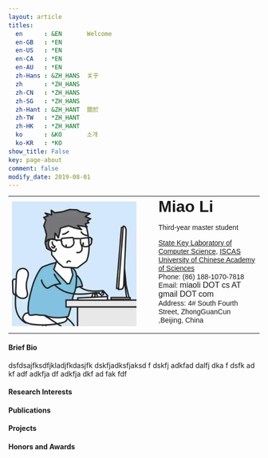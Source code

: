 ```yaml
---
layout: article
titles:
  en      : &EN       Welcome
  en-GB   : *EN
  en-US   : *EN
  en-CA   : *EN
  en-AU   : *EN
  zh-Hans : &ZH_HANS  关于
  zh      : *ZH_HANS
  zh-CN   : *ZH_HANS
  zh-SG   : *ZH_HANS
  zh-Hant : &ZH_HANT  關於
  zh-TW   : *ZH_HANT
  zh-HK   : *ZH_HANT
  ko      : &KO       소개
  ko-KR   : *KO
show_title: False
key: page-about
comment: false
modify_date: 2019-08-01
---
```


<table>
<tr>
<td width="280">
    <div style="float:center">
      <img src="files/avatar.jpg" width="250">
    </div>
</td>
<td>
    <font face="Arial"> <b><font size="6.5">Miao Li</font></b></font>
    <p>
        <font face="Arial">
        <p> Third-year master student </p>
        <a href="http://lcs.ios.ac.cn/wiki/%E9%A6%96%E9%A1%B5">State Key Laboratory of Computer Science</a>, <a href="http://www.is.cas.cn/">ISCAS</a><br>
		<a href="http://www.ucas.ac.cn/">University of Chinese Academy of Sciences</a><br>
        Phone: (86) 188-1070-7818 <br>
        Email: <font size="3">miaoli DOT cs AT gmail DOT com</font><br>
        Address: 4# South Fourth Street, ZhongGuanCun ,Beijing, China 
        </font>
   </p>
</td>
</tr>
</table>

#### Brief Bio

dsfdsajfksdfjkladjfkdasjfk dskfjadksfjaksd f dskfj adkfad  dalfj dka f dsfk ad kf adf adkfja df adkfja dkf ad fak fdf 

#### Research Interests

#### Publications

#### Projects

#### Honors and Awards

